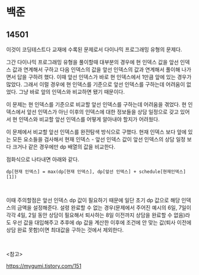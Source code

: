 # 백준

## 14501

이것이 코딩테스트다 교재에 수록된 문제로서 다이나믹 프로그래밍 유형의 문제다.

그간 다이나믹 프로그래밍 유형을 풀이할때 대부분의 경우에 현 인덱스 값을 앞선 인덱스 값과 연계해서 구하고 다음 인덱스의 값을 앞선 인덱스의 값과 연계해서 풀이해 나가면서 답을 구하려 했다. 이때 앞선 인덱스가 바로 현 인덱스에서 1만큼 앞에 있는 경우가 많았다. 그래서 이럴 경우에 현 인덱스를 기준으로 앞선 인덱스를 구하는데 어려움이 없었다. 그냥 바로 앞의 인덱스와 비교하면 됐기 때문이다.

이 문제는 현 인덱스를 기준으로 비교할 앞선 인덱스를 구하는데 어려움을 겪었다. 현 인덱스에서 앞선 인덱스가 아닌 이후의 인덱스에 대한 정보들을 상담 일정으로 갖고 있어서 현 인덱스와 비교할 앞선 인덱스를 어떻게 알아내야 할지가 어려웠다.

이 문제에서 비교할 앞선 인덱스를 완전탐색 방식으로 구했다. 현재 인덱스 보다 앞에 있는 모든 요소들을 검사해서 현재 인덱스 - 앞선 인덱스 값이 앞선 인덱스의 상담 일정 보다 크거나 같은 경우에만 dp 배열의 값을 비교한다.

점화식으로 나타내면 아래와 같다.

```
dp[현재 인덱스] = max(dp[현재 인덱스], dp[앞선 인덱스] + schedule[현재인덱스][1])
```

<br>

이때 주의할점은 앞선 인덱스 dp 값이 필요하기 때문에 일단 초기 dp 값으로 해당 인덱스의 금액을 설정해준다. 설령 완료할 수 없는 경우(문제에서 주어진 예시의 6일, 7일이 각각 4일, 2일 동안 상담이 필요해서 퇴사하는 8일 이전까지 상담을 완료할 수 없음)라도 우선 값을 대입해주고 추후에 dp 값을 계산한 이후에 조건에 안 맞는 값(퇴사 이전에 상담 완료 못함)이면 최대값을 구하는 것에서 제외한다.

<br>

<참고>

https://mygumi.tistory.com/151

